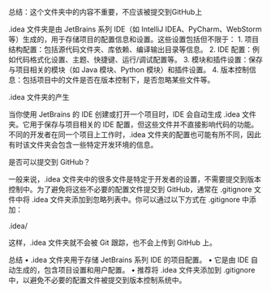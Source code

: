 总结：这个文件夹中的内容不重要，不应该被提交到GitHub上

.idea 文件夹是由 JetBrains 系列 IDE（如 IntelliJ IDEA、PyCharm、WebStorm 等）生成的，用于存储项目的配置信息和设置。这些设置包括但不限于：
	1.	项目结构配置：包括源代码文件夹、库依赖、编译输出目录等信息。
	2.	IDE 配置：例如代码格式化设置、主题、快捷键、运行/调试配置等。
	3.	模块和插件设置：保存与项目相关的模块（如 Java 模块、Python 模块）和插件设置。
	4.	版本控制信息：包括项目中的文件是否在版本控制下，是否忽略某些文件等。

.idea 文件夹的产生

当你使用 JetBrains 的 IDE 创建或打开一个项目时，IDE 会自动生成 .idea 文件夹。它用于保存与项目相关的 IDE 配置，但这些文件并不直接影响代码的功能。不同的开发者在同一个项目上工作时，.idea 文件夹的配置也可能有所不同，因此有时该文件夹会包含一些特定开发环境的信息。

是否可以提交到 GitHub？

一般来说，.idea 文件夹中的很多文件是特定于开发者的设置，不需要提交到版本控制中。为了避免将这些不必要的配置文件提交到 GitHub，通常在 .gitignore 文件中将 .idea 文件夹添加到忽略列表中。你可以通过以下方式在 .gitignore 中添加：

.idea/

这样，.idea 文件夹就不会被 Git 跟踪，也不会上传到 GitHub 上。

总结
	•	.idea 文件夹用于存储 JetBrains 系列 IDE 的项目配置。
	•	它是由 IDE 自动生成的，包含项目设置和用户配置。
	•	推荐将 .idea 文件夹添加到 .gitignore 中，以避免不必要的配置文件被提交到版本控制系统中。